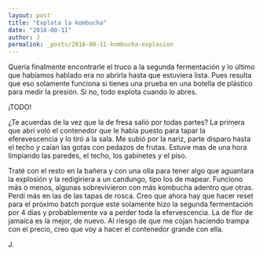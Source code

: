 ```yaml
---
layout: post
title: "Explota la kombucha"
date: "2018-08-11"
author: J
permalink: _posts/2018-08-11-kombucha-explosion
---
```


Quería finalmente encontrarle el truco a la segunda fermentación y lo último que habíamos hablado era no abrirla hasta que estuviera lista. Pues resulta que eso solamente funciona si tienes una prueba en una botella de plástico para medir la presión. Si no, todo explota cuando lo abres. 

¡TODO!

¿Te acuerdas de la vez que la de fresa salió por todas partes? La primera que abrí voló el contenedor que le había puesto para tapar la eferevescencia y lo tiró a la sala. Me subió por la nariz, parte disparo hasta el techo y caían las gotas con pedazos de frutas. Estuve mas de una hora limpiando las paredes, el techo, los gabinetes y el piso.

Traté con el resto en la bañera y con una olla para tener algo que aguantara la explosión y la redigiriera a un candungo, tipo los de mapear. Funciono más o menos, algunas sobrevivieron con más kombucha adentro que otras. Perdí más en las de las tapas de rosca. Creo que ahora hay que hacer reset para el próximo batch porque este solamente hizo la segunda fermentación por 4 días y probablemente va a perder toda la efervescencia. La de flor de jamaica es la mejor, de nuevo. Al riesgo de que me cojan haciendo trampa con el precio, creo que voy a hacer el contenedor grande con ella. 
 
J.
